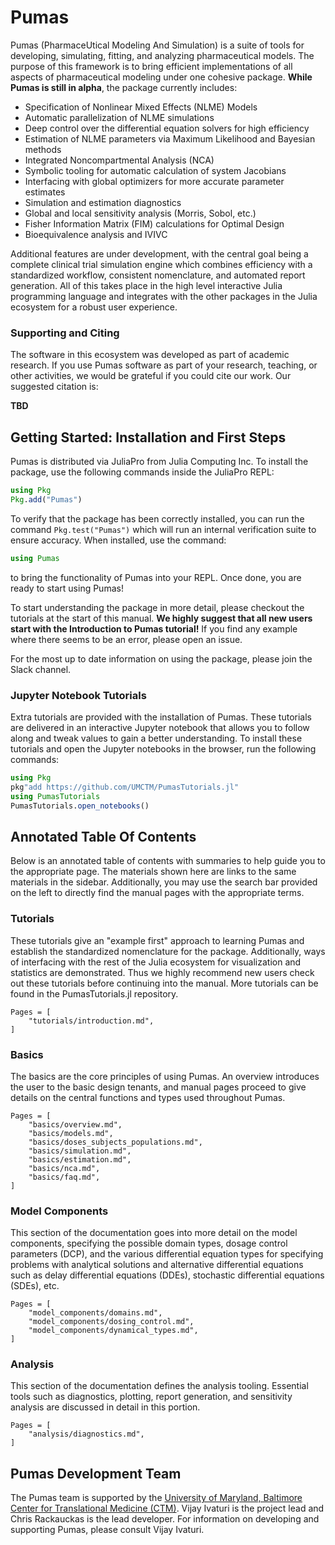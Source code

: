 # Pumas

Pumas (PharmaceUtical  Modeling And Simulation) is a suite of tools for
developing, simulating, fitting, and analyzing pharmaceutical models. The
purpose of this framework is to bring efficient implementations of all aspects
of pharmaceutical modeling under one cohesive package. **While Pumas is still
in alpha**, the package currently includes:

- Specification of Nonlinear Mixed Effects (NLME) Models
- Automatic parallelization of NLME simulations
- Deep control over the differential equation solvers for high efficiency
- Estimation of NLME parameters via Maximum Likelihood and Bayesian methods
- Integrated Noncompartmental Analysis (NCA)
- Symbolic tooling for automatic calculation of system Jacobians
- Interfacing with global optimizers for more accurate parameter estimates
- Simulation and estimation diagnostics
- Global and local sensitivity analysis (Morris, Sobol, etc.)
- Fisher Information Matrix (FIM) calculations for Optimal Design
- Bioequivalence analysis and IVIVC

Additional features are under development, with the central goal being a
complete clinical trial simulation engine which combines efficiency with a
standardized workflow, consistent nomenclature, and automated report generation.
All of this takes place in the high level interactive Julia programming language
and integrates with the other packages in the Julia ecosystem for a robust
user experience.

### Supporting and Citing

The software in this ecosystem was developed as part of academic research.
If you use Pumas software as part of your research, teaching, or other activities,
we would be grateful if you could cite our work. Our suggested citation is:

**TBD**

## Getting Started: Installation and First Steps

Pumas is distributed via JuliaPro from Julia Computing Inc. To install the package,
use the following commands inside the JuliaPro REPL:

```julia
using Pkg
Pkg.add("Pumas")
```

To verify that the package has been correctly installed, you can run the command
`Pkg.test("Pumas")` which will run an internal verification suite to ensure
accuracy. When installed, use the command:

```julia
using Pumas
```

to bring the functionality of Pumas into your REPL. Once done, you are ready
to start using Pumas!

To start understanding the package in more detail, please checkout the tutorials
at the start of this manual. **We highly suggest that all new users start with
the Introduction to Pumas tutorial!** If you find any example where there seems
to be an error, please open an issue.

For the most up to date information on using the package, please join the Slack channel.

### Jupyter Notebook Tutorials

Extra tutorials are provided with the installation of Pumas. These tutorials
are delivered in an interactive Jupyter notebook that allows you to follow
along and tweak values to gain a better understanding. To install these
tutorials and open the Jupyter notebooks in the browser, run the following
commands:

```julia
using Pkg
pkg"add https://github.com/UMCTM/PumasTutorials.jl"
using PumasTutorials
PumasTutorials.open_notebooks()
```

## Annotated Table Of Contents

Below is an annotated table of contents with summaries to help guide you to the
appropriate page. The materials shown here are links to the same materials
in the sidebar. Additionally, you may use the search bar provided on the left
to directly find the manual pages with the appropriate terms.

### Tutorials

These tutorials give an "example first" approach to learning Pumas and establish
the standardized nomenclature for the package. Additionally, ways of interfacing
with the rest of the Julia ecosystem for visualization and statistics are
demonstrated. Thus we highly recommend new users check out these tutorials
before continuing into the manual. More tutorials can be found in the
PumasTutorials.jl repository.

```@contents
Pages = [
    "tutorials/introduction.md",
]
```

### Basics

The basics are the core principles of using Pumas. An overview introduces the
user to the basic design tenants, and manual pages proceed to give details on
the central functions and types used throughout Pumas.

```@contents
Pages = [
    "basics/overview.md",
    "basics/models.md",
    "basics/doses_subjects_populations.md",
    "basics/simulation.md",
    "basics/estimation.md",
    "basics/nca.md",
    "basics/faq.md",
]
```

### Model Components

This section of the documentation goes into more detail on the model components,
specifying the possible domain types, dosage control parameters (DCP), and
the various differential equation types for specifying problems with
analytical solutions and alternative differential equations such as delay
differential equations (DDEs), stochastic differential equations (SDEs), etc.

```@contents
Pages = [
    "model_components/domains.md",
    "model_components/dosing_control.md",
    "model_components/dynamical_types.md",
]
```

### Analysis

This section of the documentation defines the analysis tooling. Essential
tools such as diagnostics, plotting, report generation, and sensitivity
analysis are discussed in detail in this portion.

```@contents
Pages = [
    "analysis/diagnostics.md",
]
```

## Pumas Development Team

The Pumas team is supported by the
[University of Maryland, Baltimore Center for Translational Medicine (CTM)](https://www.pharmacy.umaryland.edu/centers/ctm/).
Vijay Ivaturi is the project lead and Chris Rackauckas is the lead developer.
For information on developing and supporting Pumas, please consult Vijay Ivaturi.
